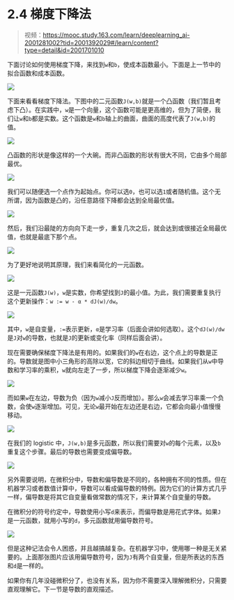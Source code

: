 # 2.4 梯度下降法

> 视频：<https://mooc.study.163.com/learn/deeplearning_ai-2001281002?tid=2001392029#/learn/content?type=detail&id=2001701010>

下面讨论如何使用梯度下降，来找到`w`和`b`，使成本函数最小。下面是上一节中的拟合函数和成本函数。

![](img/2-4-1.jpg)

下面来看看梯度下降法。下图中的二元函数`J(w,b)`就是一个凸函数（我们暂且考虑下凸）。在实践中，`w`是一个向量，这个函数可能是更高维的，但为了简便，我们让`w`和`b`都是实数。这个函数是`w`和`b`轴上的曲面，曲面的高度代表了`J(w,b)`的值。

![](img/2-4-2.jpg)

凸函数的形状是像这样的一个大碗。而非凸函数的形状有很大不同，它由多个局部最优。

![](img/2-4-3.jpg)

我们可以随便选一个点作为起始点。你可以选`0`，也可以选`1`或者随机值。这个无所谓，因为函数是凸的，沿任意路径下降都会达到全局最优值。

![](img/2-4-4.jpg)

然后，我们沿最陡的方向向下走一步，重复几次之后，就会达到或很接近全局最优值，也就是最底下那个点。

![](img/2-4-5.jpg)

为了更好地说明其原理，我们来看简化的一元函数。

![](img/2-4-6.jpg)

这是一元函数`J(w)`，`w`是实数，你希望找到`J`的最小值。为此，我们需要重复执行这个更新操作：`w := w - α * dJ(w)/dw`。

![](img/2-4-7.jpg)

其中，`w`是自变量，`:=`表示更新，`α`是学习率（后面会讲如何选取）。这个`dJ(w)/dw`是`J`对`w`的导数，也就是`J`的更新或变化率（同样后面会讲）。

现在需要确保梯度下降法是有用的。如果我们的`w`在右边，这个点上的导数是正的。导数就是图中小三角形的高除以宽，它的斜边相切于曲线。如果我们从`w`中导数和学习率的乘积，`w`就向左走了一步，所以梯度下降会逐渐减少`w`。

![](img/2-4-8.jpg)

而如果`w`在左边，导数为负（因为`w`减小`J`反而增加）。那么`w`会减去学习率乘一个负数，会使`w`逐渐增加。可见，无论`w`最开始在左边还是右边，它都会向最小值慢慢移动。

![](img/2-4-9.jpg)

在我们的 logistic 中，`J(w,b)`是多元函数，所以我们需要对`w`的每个元素，以及`b`重复这个步骤。最后的导数也需要变成偏导数。

![](img/2-4-10.jpg)

另外需要说明，在微积分中，导数和偏导数是不同的，各种拥有不同的性质。但在机器学习或者数值计算中，导数可以看成偏导数的特例。因为它们的计算方式几乎一样，偏导数是将其它自变量看做常数的情况下，来计算某个自变量的导数。

在微积分的符号约定中，导数使用小写`d`来表示，而偏导数是用花式字体。如果`J`是一元函数，就用小写的`d`，多元函数就用偏导数符号。

![](img/2-4-11.jpg)

但是这种记法会令人困惑，并且越搞越复杂。在机器学习中，使用哪一种是无关紧要的。上面那张图片应该用偏导数符号，因为`J`有两个自变量，但是所表达的东西和`d`是一样的。

如果你有几年没碰微积分了，也没有关系，因为你不需要深入理解微积分，只需要直观理解它。下一节是导数的直观描述。
